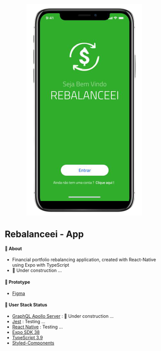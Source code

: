 <p align="center">
   <img src=".github/Rebalanceei.png" alt="Rebalanceei"/>
</p>

# Rebalanceei - App

#### :postbox: About

- Financial portfolio rebalancing application, created with React-Native using Expo with TypeScript
- :construction_worker: Under construction ...

#### :pushpin: Prototype

- [Figma](https://www.figma.com/proto/qfuBhnUegnf4mvHtFPEUsO/Untitled?node-id=25%3A885&scaling=scale-down)

#### :rocket: User Stack Status

- [GraphQL Apollo Server](https://github.com/mayconline/graphql-apollo-server) : :construction_worker: Under construction ...
- [Jest](https://jestjs.io/docs/en/getting-started) : Testing ...
- [React Native](https://github.com/mayconline/rebalanceei-react-native) : Testing ...
- [Expo SDK 38](https://docs.expo.io/versions/latest/)
- [TypeScript 3.9](https://www.typescriptlang.org/docs/handbook/release-notes/typescript-3-9.html)
- [Styled-Components](https://styled-components.com/docs/basics#react-native)
